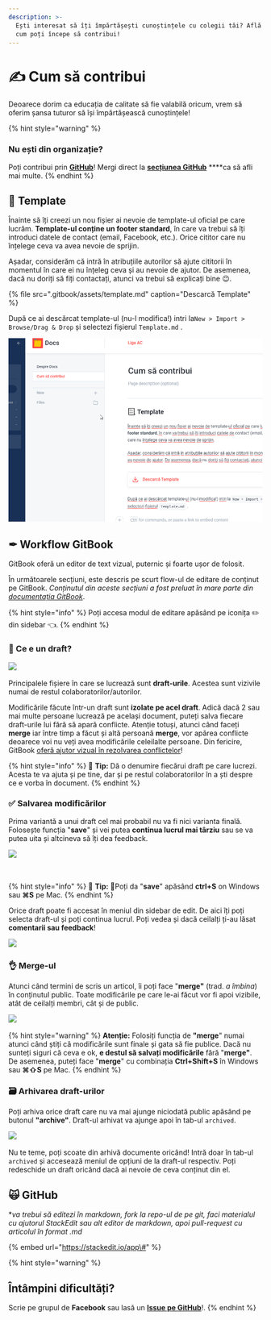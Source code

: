 ```yaml
---
description: >-
  Ești interesat să îți împărtășești cunoștințele cu colegii tăi? Află de aici
  cum poți începe să contribui!
---
```


# ✍ Cum să contribui

Deoarece dorim ca educația de calitate să fie valabilă oricum, vrem să oferim șansa tuturor să își împărtășească cunoștințele! 

{% hint style="warning" %}
### Nu ești din organizație?

Poți contribui prin [**GitHub**](https://github.com/ligaac/docs)! Mergi direct la [**secțiunea GitHub**](contributions.md#github) ****ca să afli mai multe.
{% endhint %}

## 📃 Template

Înainte să îți creezi un nou fișier ai nevoie de template-ul oficial pe care lucrăm. **Template-ul conține un footer standard**, în care va trebui să îți introduci datele de contact \(email, Facebook, etc.\). Orice cititor care nu înțelege ceva va avea nevoie de sprijin.

Așadar, considerăm că intră în atribuțiile autorilor să ajute cititorii în momentul în care ei nu înțeleg ceva și au nevoie de ajutor. De asemenea, dacă nu doriți să fiți contactați, atunci va trebui să explicați bine 😉.

{% file src=".gitbook/assets/template.md" caption="Descarcă Template" %}

După ce ai descărcat template-ul \(nu-l modifica!\) intri la`New > Import > Browse/Drag & Drop` și selectezi fișierul `Template.md` .

![Cum s&#x103; dai import la template.](.gitbook/assets/how-to-template.gif)

## ✒ Workflow GitBook

GitBook oferă un editor de text vizual, puternic și foarte ușor de folosit.

În următoarele secțiuni, este descris pe scurt flow-ul de editare de conținut pe GitBook. _Conținutul din aceste secțiuni a fost preluat în mare parte din_ [_documentația GitBook_](https://docs.gitbook.com).

{% hint style="info" %}
Poți accesa modul de editare apăsând pe iconița ✏️ din sidebar 👈.
{% endhint %}

### ​📝 Ce e un draft?

![](https://gblobscdn.gitbook.com/assets%2Fgitbook%2F-Lt-wrCgCEVSU-XMHqbn%2F-Lt-xI4hxZkvav5xYF1g%2Fassets_-LjqEs59tx3tzs90Rqcl_-LreTR402wEWfd7o4QNA_-LreTVe1vT-bx1GPHoRF_creation-draft.gif?alt=media&token=297f175a-b8d4-480b-946b-90afe0327eb4)

Principalele fișiere în care se lucrează sunt **draft-urile**. Acestea sunt vizivile numai de restul colaboratorilor/autorilor.

Modificările făcute într-un draft sunt **izolate pe acel draft**. Adică dacă 2 sau mai multe persoane lucrează pe același document, puteți salva fiecare draft-urile lui fără să apară conflicte. Atenție totuși, atunci când faceți **merge** iar între timp a făcut și altă persoană **merge**, vor apărea conflicte deoarece voi nu veți avea modificările celeilalte persoane. Din fericire, GitBook [oferă ajutor vizual în rezolvarea conflictelor](https://docs.gitbook.com/collaboration/conflict-resolution)!

{% hint style="info" %}
​🧙 **Tip:** Dă o denumire fiecărui draft pe care lucrezi. Acesta te va ajuta și pe tine, dar și pe restul colaboratorilor în a ști despre ce e vorba în document.
{% endhint %}

### ​✅ Salvarea modificărilor

Prima variantă a unui draft cel mai probabil nu va fi nici varianta finală. Folosește funcția "**save**" și vei putea **continua lucrul mai târziu** sau se va putea uita și altcineva să îți dea feedback.

![](https://gblobscdn.gitbook.com/assets%2Fgitbook%2F-Lt-wrCgCEVSU-XMHqbn%2F-Lt-xZ7X92uZnaD6Ykgs%2Fimage.png?alt=media&token=69e7f080-76ea-43e3-917b-745eafd48379)

​

{% hint style="info" %}
🧙 **Tip:** 📝Poți da "**save**" apăsând **ctrl+S** on Windows sau **⌘S** pe Mac.
{% endhint %}

Orice draft poate fi accesat în meniul din sidebar de edit. De aici îți poți selecta draft-ul și poți continua lucrul. Poți vedea și dacă ceilalți ți-au lăsat **comentarii sau feedback**!

![](https://gblobscdn.gitbook.com/assets%2Fgitbook%2F-Lt-wrCgCEVSU-XMHqbn%2F-Lt-xiFpoXVr7xR8u_zN%2Fimage.png?alt=media&token=bdbaa264-996e-4a0e-b9fd-a3ae1158e888)

### ​👌 Merge-ul

Atunci când termini de scris un articol, îi poți face "**merge"** \(trad. _a îmbina_\) în conținutul public. Toate modificările pe care le-ai făcut vor fi apoi vizibile, atât de ceilalți membri, cât și de public.

![](https://gblobscdn.gitbook.com/assets%2Fgitbook%2F-Lt-wrCgCEVSU-XMHqbn%2F-Lt-xxymsAt75k_E4-x9%2Fassets_-LjqEs59tx3tzs90Rqcl_-LreVC_Aw2YYl_iJkQHj_-LreW9H9qOqbo2DB9mgj_merged-draft.gif?alt=media&token=ad875929-fddc-433f-9fd8-c4e8f424510c)

{% hint style="warning" %}
**Atenție:** Folosiți funcția de **"merge**" numai atunci când știți că modificările sunt finale și gata să fie publice. Dacă nu sunteți siguri că ceva e ok, **e destul să salvați modificările** fără "**merge"**. De asemenea, puteți face "**merge**" cu combinația **Ctrl+Shift+S** în Windows sau **⌘⇧S** pe Mac.
{% endhint %}

### ​🗃 Arhivarea draft-urilor

Poți arhiva orice draft care nu va mai ajunge niciodată public apăsând pe butonul **"archive"**. Draft-ul arhivat va ajunge apoi în tab-ul `archived`.

![](https://gblobscdn.gitbook.com/assets%2Fgitbook%2F-Lt-wrCgCEVSU-XMHqbn%2F-Lt-yamO_NIV1yDzlUSi%2Fimage.png?alt=media&token=09388930-bb6c-4436-ab17-b0ace6c9139a)

Nu te teme, poți scoate din arhivă documente oricând! Intră doar în tab-ul `archived` și accesează meniul de opțiuni de la draft-ul respectiv. Poți redeschide un draft oricând dacă ai nevoie de ceva conținut din el.

## 🙀 GitHub

\*_va trebui să editezi în markdown, fork la repo-ul de pe git, faci materialul cu ajutorul StackEdit sau alt editor de markdown, apoi pull-request cu articolul în format .md_

{% embed url="https://stackedit.io/app\#" %}

{% hint style="warning" %}
## Întâmpini dificultăți?

Scrie pe grupul de **Facebook**  sau lasă un [**Issue pe GitHub**](https://github.com/ligaac/docs/issues/new)!.
{% endhint %}

